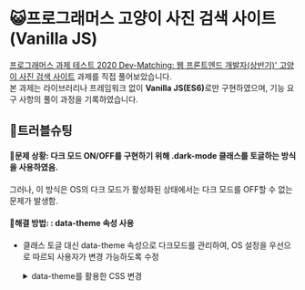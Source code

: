 # 😺프로그래머스 고양이 사진 검색 사이트 (Vanilla JS)

<a href='https://programmers.co.kr/skill_check_assignments/4'> 프로그래머스 과제 테스트 2020 Dev-Matching: 웹 프론트엔드 개발자(상반기)' 고양이 사진 검색 사이트</a> 과제를 직접 풀어보았습니다. </br>
본 과제는 라이브러리나 프레임워크 없이 <b>Vanilla JS(ES6)</b>로만 구현하였으며, 기능 요구 사항의 풀이 과정을 기록하였습니다.

## 🚀트러블슈팅

#### 🎯문제 상황: 다크 모드 ON/OFF를 구현하기 위해 .dark-mode 클래스를 토글하는 방식을 사용하였음.

그러나, 이 방식은 OS의 다크 모드가 활성화된 상태에서는 다크 모드를 OFF할 수 없는 문제가 발생함.

#### 🔧해결 방법: : data-theme 속성 사용

- 클래스 토글 대신 data-theme 속성으로 다크모드를 관리하여, OS 설정을 우선으로 따르되 사용자가 변경 가능하도록 수정
    <details>
    <summary>data-theme를 활용한 CSS 변경</summary>

  ```
  @media (prefers-color-scheme: dark) {
  :root {
    --bg-color: black;
    --text-color: white;
  }
  }
  [data-theme="dark"] {
  --bg-color: black;
  --text-color: white;
  }

  [data-theme="light"] {
  --bg-color: white;
  --text-color: black;
  }

  body,
  body * {
  background-color: var(--bg-color);
  color: var(--text-color);
  }

  ```
